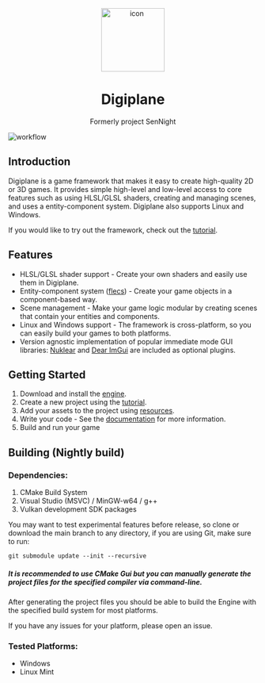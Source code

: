 <div align="center">
  <img src="https://raw.githubusercontent.com/vortexdevsoftware/DigiPlane/master/Editor/resources/assets/Icon.ico" alt="icon" width="128" height="128">
  <p><h1>Digiplane</h1>Formerly project SenNight</p>
</div>

![workflow](https://github.com/<OWNER>/DigiPlane/actions/workflows/cmake.yml/badge.svg)

## Introduction

Digiplane is a game framework that makes it easy to create high-quality 2D or 3D games. It provides simple high-level and low-level access to core features such as using HLSL/GLSL shaders, creating and managing scenes, and uses a entity-component system. Digiplane also supports Linux and Windows.

If you would like to try out the framework, check out the [tutorial](https://digiplane.readthedocs.io/en/latest/tutorial.html).

## Features
- HLSL/GLSL shader support - Create your own shaders and easily use them in Digiplane.
- Entity-component system ([flecs](https://github.com/SanderMertens/flecs)) - Create your game objects in a component-based way.
- Scene management - Make your game logic modular by creating scenes that contain your entities and components.
- Linux and Windows support - The framework is cross-platform, so you can easily build your games to both platforms.
- Version agnostic implementation of popular immediate mode GUI libraries: [Nuklear](https://github.com/Immediate-Mode-UI/Nuklear) and [Dear ImGui](https://github.com/ocornut/imgui) are included as optional plugins.

## Getting Started

1. Download and install the [engine](https://github.com/vortexdevsoftware/DigiPlane/releases).
2. Create a new project using the [tutorial](https://digiplane.readthedocs.io/en/latest/tutorial.html).
3. Add your assets to the project using [resources](https://digiplane.readthedocs.io/en/latest/resources.html).
4. Write your code - See the [documentation](https://digiplane.readthedocs.io/en/latest/) for more information.
5. Build and run your game

## Building (Nightly build)
### Dependencies:
1. CMake Build System
2. Visual Studio (MSVC) / MinGW-w64 / g++
3. Vulkan development SDK packages

You may want to test experimental features before release, so
clone or download the main branch to any directory, if you are using Git, make sure to run:

```git submodule update --init --recursive```

##### It is recommended to use CMake Gui but you can manually generate the project files for the specified compiler via command-line.
After generating the project files you should be able to build the Engine with the specified build system for most platforms.

If you have any issues for your platform, please open an issue.

### Tested Platforms:
- Windows
- Linux Mint
